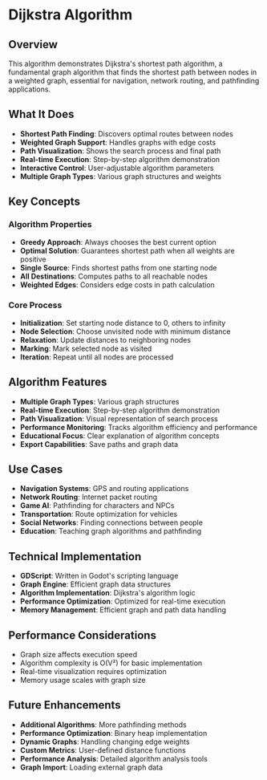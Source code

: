 # Dijkstra Algorithm

## Overview
This algorithm demonstrates Dijkstra's shortest path algorithm, a fundamental graph algorithm that finds the shortest path between nodes in a weighted graph, essential for navigation, network routing, and pathfinding applications.

## What It Does
- **Shortest Path Finding**: Discovers optimal routes between nodes
- **Weighted Graph Support**: Handles graphs with edge costs
- **Path Visualization**: Shows the search process and final path
- **Real-time Execution**: Step-by-step algorithm demonstration
- **Interactive Control**: User-adjustable algorithm parameters
- **Multiple Graph Types**: Various graph structures and weights

## Key Concepts

### Algorithm Properties
- **Greedy Approach**: Always chooses the best current option
- **Optimal Solution**: Guarantees shortest path when all weights are positive
- **Single Source**: Finds shortest paths from one starting node
- **All Destinations**: Computes paths to all reachable nodes
- **Weighted Edges**: Considers edge costs in path calculation

### Core Process
- **Initialization**: Set starting node distance to 0, others to infinity
- **Node Selection**: Choose unvisited node with minimum distance
- **Relaxation**: Update distances to neighboring nodes
- **Marking**: Mark selected node as visited
- **Iteration**: Repeat until all nodes are processed

## Algorithm Features
- **Multiple Graph Types**: Various graph structures
- **Real-time Execution**: Step-by-step algorithm demonstration
- **Path Visualization**: Visual representation of search process
- **Performance Monitoring**: Tracks algorithm efficiency and performance
- **Educational Focus**: Clear explanation of algorithm concepts
- **Export Capabilities**: Save paths and graph data

## Use Cases
- **Navigation Systems**: GPS and routing applications
- **Network Routing**: Internet packet routing
- **Game AI**: Pathfinding for characters and NPCs
- **Transportation**: Route optimization for vehicles
- **Social Networks**: Finding connections between people
- **Education**: Teaching graph algorithms and pathfinding

## Technical Implementation
- **GDScript**: Written in Godot's scripting language
- **Graph Engine**: Efficient graph data structures
- **Algorithm Implementation**: Dijkstra's algorithm logic
- **Performance Optimization**: Optimized for real-time execution
- **Memory Management**: Efficient graph and path data handling

## Performance Considerations
- Graph size affects execution speed
- Algorithm complexity is O(V²) for basic implementation
- Real-time visualization requires optimization
- Memory usage scales with graph size

## Future Enhancements
- **Additional Algorithms**: More pathfinding methods
- **Performance Optimization**: Binary heap implementation
- **Dynamic Graphs**: Handling changing edge weights
- **Custom Metrics**: User-defined distance functions
- **Performance Analysis**: Detailed algorithm analysis tools
- **Graph Import**: Loading external graph data
